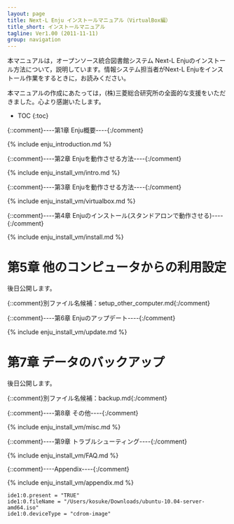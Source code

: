 ```yaml
---
layout: page
title: Next-L Enju インストールマニュアル（VirtualBox編）
title_short: インストールマニュアル
tagline: Ver1.00 (2011-11-11)
group: navigation
---
```

本マニュアルは，オープンソース統合図書館システム Next-L Enjuのインストール方法について，説明しています。情報システム担当者がNext-L Enjuをインストール作業をするときに，お読みください。

本マニュアルの作成にあたっては，(株)三菱総合研究所の全面的な支援をいただきました。心より感謝いたします。

* TOC
{:toc}

{::comment}----第1章 Enju概要----{:/comment}

{% include enju_introduction.md %}

{::comment}----第2章 Enjuを動作させる方法----{:/comment}

{% include enju_install_vm/intro.md %}

{::comment}----第3章 Enjuを動作させる方法----{:/comment}

{% include enju_install_vm/virtualbox.md %}

{::comment}----第4章 Enjuのインストール(スタンドアロンで動作させる)----{:/comment}

{% include enju_install_vm/install.md %}

第5章 他のコンピュータからの利用設定
====================================

後日公開します。

{::comment}別ファイル名候補：setup_other_computer.md{:/comment}

{::comment}----第6章 Enjuのアップデート----{:/comment}

{% include enju_install_vm/update.md %}

第7章 データのバックアップ
========================

後日公開します。

{::comment}別ファイル名候補：backup.md{:/comment}

{::comment}----第8章 その他----{:/comment}

{% include enju_install_vm/misc.md %}

{::comment}----第9章 トラブルシューティング----{:/comment}

{% include enju_install_vm/FAQ.md %}

{::comment}----Appendix----{:/comment}

{% include enju_install_vm/appendix.md %}

    ide1:0.present = "TRUE"
    ide1:0.fileName = "/Users/kosuke/Downloads/ubuntu-10.04-server-amd64.iso"
    ide1:0.deviceType = "cdrom-image"
